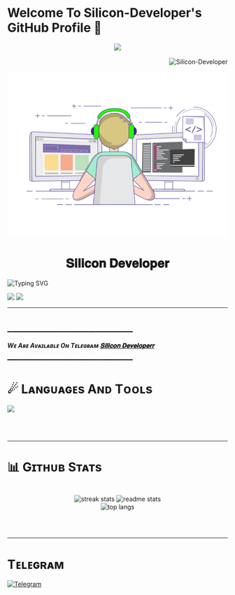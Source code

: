 # Welcome To Silicon-Developer's GitHub Profile 👋
<p align="center">
  <a href="https://github.com/Silicon-Developer/readme-typing-svg">
    <img src="https://readme-typing-svg.demolab.com/?lines=Silicon-Developer&font=Fira%20SemiBold&center=true&width=480&height=45&color=fff68f&vCenter=true&pause=1000&size=40" />

</a>
</p>
<p align="Right"> <img src="https://komarev.com/ghpvc/?username=Silicon-Developer&label=Profile%20views&color=0e75b6&style=flat" alt="Silicon-Developer" /> </p>


<p align="center">
  <img  src="https://raw.githubusercontent.com/devSouvik/devSouvik/master/gif3.gif">
</p>
<h1 align="center">
          𝐒𝐢𝐥𝐢𝐜𝐨𝐧 𝐃𝐞𝐯𝐞𝐥𝐨𝐩𝐞𝐫

</h1>

![Typing SVG](https://readme-typing-svg.herokuapp.com/?lines=Hello+My+Name+is+Silicon+Developer;I+work+for+Telegram+Bot+Automatomation;I+Am+Super+Noob;I+Learn+From+Official+Document;You+can+see+the+bots+made+by+me+by+going+to+Telegram;Thanks+For+Visiting+Github;)
</p>

<img src="https://user-images.githubusercontent.com/73097560/115834477-dbab4500-a447-11eb-908a-139a6edaec5c.gif">
<img src="https://user-images.githubusercontent.com/73097560/115834477-dbab4500-a447-11eb-908a-139a6edaec5c.gif">

<hr/>
<br>

━━━━━━━━━━━━━━━━━━━━━━━━━━━━━━━━━━

_**Wᴇ Aʀᴇ Aᴠᴀɪʟᴀʙʟᴇ Oɴ Tᴇʟᴇɢʀᴀᴍ [𝐒𝐢𝐥𝐢𝐜𝐨𝐧 𝐃𝐞𝐯𝐞𝐥𝐨𝐩𝐞𝐫𝐫](https://telegram.me/Silicon_Official)**_

━━━━━━━━━━━━━━━━━━━━━━━━━━━━━━━━━━


# ☄ Lᴀɴɢᴜᴀɢᴇs Aɴᴅ Tᴏᴏʟs 
<img src="https://skillicons.dev/icons?i=html,css,github,java,nodejs,python,javascript,heroku, pyrogram, telethon, git,r" />

<br/><br/>
<hr/>

# 📊 Gɪᴛʜᴜʙ Sᴛᴀᴛs
<br>
<div align=center>
  <img width=390 src="https://github-readme-streak-stats.herokuapp.com?user=Silicon-Developer&count_public=true&theme=react&border_radius=10" alt="streak stats"/>
  <img width=390 src="https://github-readme-stats.vercel.app/api?username=Silicon-Developer&count_public=true&show_icons=true&theme=react&rank_icon=github&border_radius=10" alt="readme stats" />
  <br/>
  <img width=325 align="center" src="https://github-readme-stats.vercel.app/api/top-langs/?username=Silicon-Developer&hide=HTML&langs_count=8&layout=compact&theme=react&border_radius=10&size_weight=0.5&count_weight=0.5&exclude_repo=github-readme-stats" alt="top langs" />
</div>

<br/><br/>

<hr/>

# Tᴇʟᴇɢʀᴀᴍ
<p align="left">
<a href="https://telegram.me/Silicon-Developer"><img alt="Telegram" src="https://img.shields.io/badge/Silicon-Developer-2CA5E0?style=for-the-badge&logo=telegram&logoColor=white"/></a>
</p>

</div>

